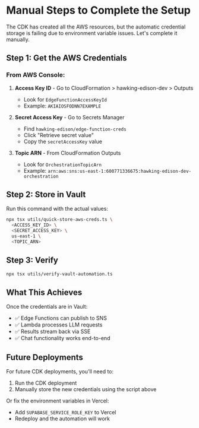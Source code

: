 # Manual Steps to Complete the Setup

The CDK has created all the AWS resources, but the automatic credential storage is failing due to environment variable issues. Let's complete it manually.

## Step 1: Get the AWS Credentials

### From AWS Console:

1. **Access Key ID** - Go to CloudFormation > hawking-edison-dev > Outputs
   - Look for `EdgeFunctionAccessKeyId`
   - Example: `AKIAIOSFODNN7EXAMPLE`

2. **Secret Access Key** - Go to Secrets Manager
   - Find `hawking-edison/edge-function-creds`
   - Click "Retrieve secret value"
   - Copy the `secretAccessKey` value

3. **Topic ARN** - From CloudFormation Outputs
   - Look for `OrchestrationTopicArn`
   - Example: `arn:aws:sns:us-east-1:600771336675:hawking-edison-dev-orchestration`

## Step 2: Store in Vault

Run this command with the actual values:

```bash
npx tsx utils/quick-store-aws-creds.ts \
  <ACCESS_KEY_ID> \
  <SECRET_ACCESS_KEY> \
  us-east-1 \
  <TOPIC_ARN>
```

## Step 3: Verify

```bash
npx tsx utils/verify-vault-automation.ts
```

## What This Achieves

Once the credentials are in Vault:
- ✅ Edge Functions can publish to SNS
- ✅ Lambda processes LLM requests  
- ✅ Results stream back via SSE
- ✅ Chat functionality works end-to-end

## Future Deployments

For future CDK deployments, you'll need to:
1. Run the CDK deployment
2. Manually store the new credentials using the script above

Or fix the environment variables in Vercel:
- Add `SUPABASE_SERVICE_ROLE_KEY` to Vercel
- Redeploy and the automation will work